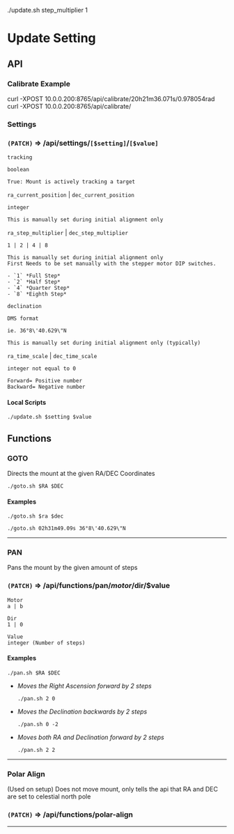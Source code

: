./update.sh step_multiplier 1

# Update Setting

## API

### Calibrate Example
curl -XPOST 10.0.0.200:8765/api/calibrate/20h21m36.071s/0.978054rad
curl -XPOST 10.0.0.200:8765/api/calibrate/
### Settings

### `(PATCH)` => /api/settings/`[$setting]`/`[$value]`

`tracking`

    boolean

    True: Mount is actively tracking a target

`ra_current_position` | `dec_current_position`

    integer

    This is manually set during initial alignment only


`ra_step_multiplier` | `dec_step_multiplier`

    1 | 2 | 4 | 8

    This is manually set during initial alignment only
    First Needs to be set manually with the stepper motor DIP switches.

    - `1` *Full Step*
    - `2` *Half Step*
    - `4` *Quarter Step*
    - `8` *Eighth Step*

`declination`

    DMS format

    ie. 36°8\'40.629\"N

    This is manually set during initial alignment only (typically)


`ra_time_scale` | `dec_time_scale`
    
    integer not equal to 0
     
    Forward= Positive number
    Backward= Negative number

#### Local Scripts

```
./update.sh $setting $value
```

## Functions

### GOTO
Directs the mount at the given RA/DEC Coordinates

`./goto.sh $RA $DEC`

#### Examples

```
./goto.sh $ra $dec 

./goto.sh 02h31m49.09s 36°8\'40.629\"N 
```
---

### PAN
Pans the mount by the given amount of steps

### `(PATCH)` => /api/functions/pan/$motor/$dir/$value

    Motor
    a | b

    Dir
    1 | 0

    Value
    integer (Number of steps)


#### Examples

`./pan.sh $RA $DEC`

- *Moves the Right Ascension forward by 2 steps*
    ```
    ./pan.sh 2 0
    ```

- *Moves the Declination backwards by 2 steps*
    ```
    ./pan.sh 0 -2
    ```

- *Moves both RA and Declination forward by 2 steps*
    ```
    ./pan.sh 2 2
    ```
---

### Polar Align
(Used on setup) Does not move mount, only tells the api
that RA and DEC are set to celestial north pole

### `(PATCH)` => /api/functions/polar-align

---
